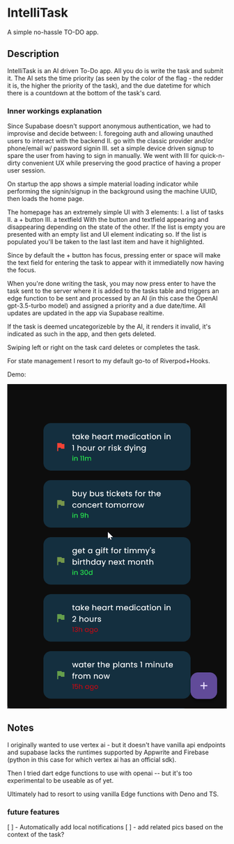 # IntelliTask

A simple no-hassle TO-DO app.

## Description

IntelliTask is an AI driven To-Do app. All you do is write the task and submit it. The AI sets the time priority (as seen by the color of the flag - the redder it is, the higher the priority of the task), and the due datetime for which there is a countdown at the bottom of the task's card.

### Inner workings explanation
Since Supabase doesn't support anonymous authentication, we had to improvise and decide between:
   I. foregoing auth and allowing unauthed users to interact with the backend
   II. go with the classic provider and/or phone/email w/ password signin
   III. set a simple device driven signup to spare the user from having to sign in manually.
We went with III for quick-n-dirty convenient UX while preserving the good practice of having a proper user session.

On startup the app shows a simple material loading indicator while performing the signin/signup in the background using the machine UUID, then loads the home page.

The homepage has an extremely simple UI with 3 elements:
    I. a list of tasks
    II. a + button
    III. a textfield
With the button and textfield appearing and disappearing depending on the state of the other. If the list is empty you are presented with an empty list and UI element indicating so. If the list is populated you'll be taken to the last last item and have it highlighted. 

Since by default the + button has focus, pressing enter or space will make the text field for entering the task to appear with it immediatelly now having the focus.

When you're done writing the task, you may now press enter to have the task sent to the server where it is added to the tasks table and triggers an edge function to be sent and processed by an AI (in this case the OpenAI gpt-3.5-turbo model) and assigned a priority and a due date/time. All updates are updated in the app via Supabase realtime.

If the task is deemed uncategorizeble by the AI, it renders it invalid, it's indicated as such in the app, and then gets deleted.

Swiping left or right on the task card deletes or completes the task.

For state management I resort to my default go-to of Riverpod+Hooks.

Demo:

![demo](.github/intellitask_demo.gif)

## Notes

I originally wanted to use vertex ai - but it doesn't have vanilla api endpoints and supabase lacks the runtimes supported by Appwrite and Firebase (python in this case for which vertex ai has an official sdk).

Then I tried dart edge functions to use with openai -- but it's too experimental to be useable as of yet.

Ultimately had to resort to using vanilla Edge functions with Deno and TS.

### future features
[ ] - Automatically add local notifications
[ ] -  add related pics based on the context of the task?